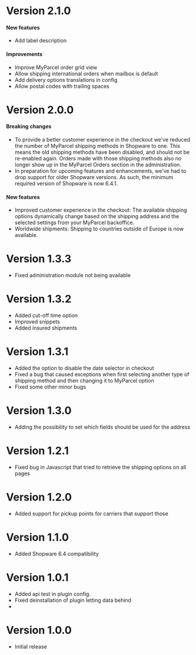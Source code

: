 # Version 2.1.0

#### New features
- Add label description

#### Improvements
- Improve MyParcel order grid view
- Allow shipping international orders when mailbox is default
- Add delivery options translations in config
- Allow postal codes with trailing spaces

# Version 2.0.0

#### Breaking changes
- To provide a better customer experience in the checkout we've reduced the number of MyParcel shipping methods in Shopware to one. This means the old shipping methods have been disabled, and should not be re-enabled again. Orders made with those shipping methods also no longer show up in the MyParcel Orders section in the administration.
- In preparation for upcoming features and enhancements, we've had to drop support for older Shopware versions. As such, the minimum required version of Shopware is now 6.4.1.

#### New features
- Improved customer experience in the checkout: The available shipping options dynamically change based on the shipping address and the selected settings from your MyParcel backoffice.
- Worldwide shipments: Shipping to countries outside of Europe is now available.

# Version 1.3.3
- Fixed administration module not being available

# Version 1.3.2
- Added cut-off time option
- Improved snippets
- Added insured shipments

# Version 1.3.1
- Added the option to disable the date selector in checkout
- Fixed a bug that caused exceptions when first selecting another type of shipping method and then changing it to MyParcel option
- Fixed some other minor bugs

# Version 1.3.0
- Adding the possibility to set which fields should be used for the address

# Version 1.2.1
- Fixed bug in Javascript that tried to retrieve the shipping options on all pages

# Version 1.2.0
- Added support for pickup points for carriers that support those

# Version 1.1.0
- Added Shopware 6.4 compatibility

# Version 1.0.1
- Added api test in plugin config.
- Fixed deinstallation of plugin letting data behind
- 
# Version 1.0.0
- Initial release
